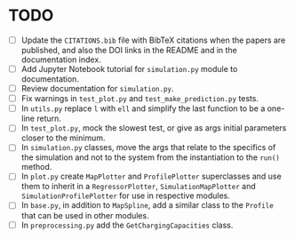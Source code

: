 # TODO

- [ ] Update the `CITATIONS.bib` file with BibTeX citations when the papers are published, and also the DOI links in the README and in the documentation index.
- [ ] Add Jupyter Notebook tutorial for `simulation.py` module to documentation.
- [ ] Review documentation for `simulation.py`.
- [ ] Fix warnings in `test_plot.py` and `test_make_prediction.py` tests.
- [ ] In `utils.py` replace `l` with `ell` and simplify the last function to be a one-line return.
- [ ] In `test_plot.py`, mock the slowest test, or give as args initial parameters closer to the minimum.
- [ ] In `simulation.py` classes, move the args that relate to the specifics of the simulation and not to the system from the instantiation to the `run()` method.
- [ ] In `plot.py` create `MapPlotter` and `ProfilePlotter` superclasses and use them to inherit in a `RegressorPlotter`, `SimulationMapPlotter` and `SimulationProfilePlotter` for use in respective modules.
- [ ] In `base.py`, in addition to `MapSpline`, add a similar class to the `Profile` that can be used in other modules.
- [ ] In `preprocessing.py` add the `GetChargingCapacities` class.
